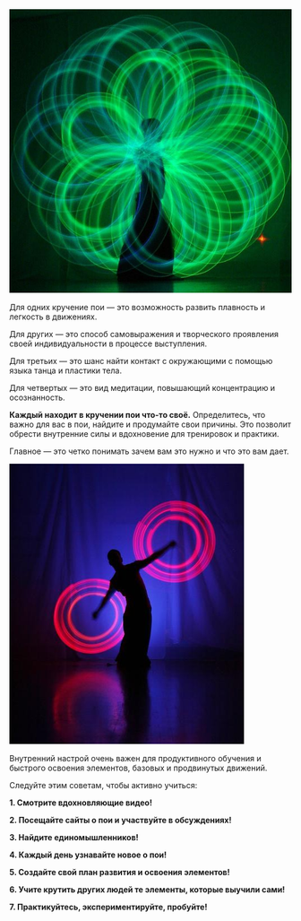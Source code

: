 <div class="float-left tiny"><img src="/images/square/green-flower.jpg"></div>

Для одних кручение пои — это возможность развить плавность и легкость в движениях.

Для других — это способ самовыражения и творческого проявления своей индивидуальности в процессе выступления.

Для третьих — это шанс найти контакт с окружающими с помощью языка танца и пластики тела.

Для четвертых — это вид медитации, повышающий концентрацию и осознанность.

**Каждый находит в кручении пои что-то своё.** Определитесь, что важно для вас в пои, найдите и продумайте свои причины. Это позволит обрести внутренние силы и вдохновение для тренировок и практики.

Главное — это четко понимать зачем вам это нужно и что это вам дает.

<div class="float-right tiny"><img src="/images/square/wheels-on-blue.jpg"></div>

Внутренний настрой очень важен для продуктивного обучения и быстрого освоения элементов, базовых и продвинутых движений.

Следуйте этим советам, чтобы активно учиться:

**1. Смотрите вдохновляющие видео!**

**2. Посещайте сайты о пои и участвуйте в обсуждениях!**

**3. Найдите единомышленников!**

**4. Каждый день узнавайте новое о пои!**

**5. Создайте свой план развития и освоения элементов!**

**6. Учите крутить других людей те элементы, которые выучили сами!**

**7. Практикуйтесь, экспериментируйте, пробуйте!**